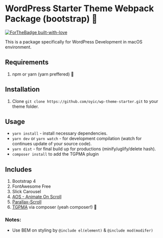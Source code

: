 # WordPress Starter Theme Webpack Package (bootstrap) :metal:
[![ForTheBadge built-with-love](http://ForTheBadge.com/images/badges/built-with-love.svg)](https://GitHub.com/Naereen/)

This is a package specifically for WordPress Development in macOS environment.

## Requirements
1. npm or yarn (yarn preffered) :metal:

## Installation
1.  Clone `git clone https://github.com/oyic/wp-theme-starter.git` to your theme folder.

## Usage
* ```yarn install``` - install necessary dependencies.
* ```yarn dev``` or ```yarn watch``` - for development compilation (watch for continues update of your source code).
* ```yarn dist``` - for final build up for productions (minify/uglify/delete hash).
* ```composer install``` to add the TGPMA plugin

## Includes
1. Bootstrap 4
2. FontAwesome Free
3. Slick Carousel
4. [AOS - Animate On Scroll](https://github.com/michalsnik/aos "AOS")
5. [Parallax-Scroll](https://www.npmjs.com/package/parallax-scroll "Parallax-Scroll")
6. [TGPMA](https://packagist.org/packages/tgmpa/tgm-plugin-activation) via composer (yeah composer!) :punch:

### Notes:
* Use BEM on styling by ```@include el(element)``` & ```@include mod(modifer)```


